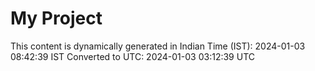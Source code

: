 # My Project

This content is dynamically generated in Indian Time (IST): 2024-01-03 08:42:39 IST
Converted to UTC: 2024-01-03 03:12:39 UTC
